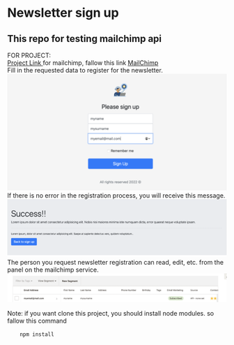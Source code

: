 # Newsletter sign up 
## This repo for testing mailchimp api 
FOR PROJECT:
<br>
<a href="https://musabeytekinnewsletter.herokuapp.com"> Project Link </a>
for mailchimp, fallow this link <a href="https://mailchimp.com">MailChimp</a>
<br>
Fill in the requested data to register for the newsletter.
<img src="https://github.com/musabeytekin/images/blob/main/view/signup.png">
<br>
If there is no error in the registration process, you will receive this message.
<img src="https://github.com/musabeytekin/images/blob/main/view/success.png">
The person you request newsletter registration can read, edit, etc. from the panel on the mailchimp service.
<img src="https://github.com/musabeytekin/images/blob/main/view/admin-dashboard.png">


Note: if you want clone this project, you should install node modules. so fallow this command

```bash
    npm install
```


